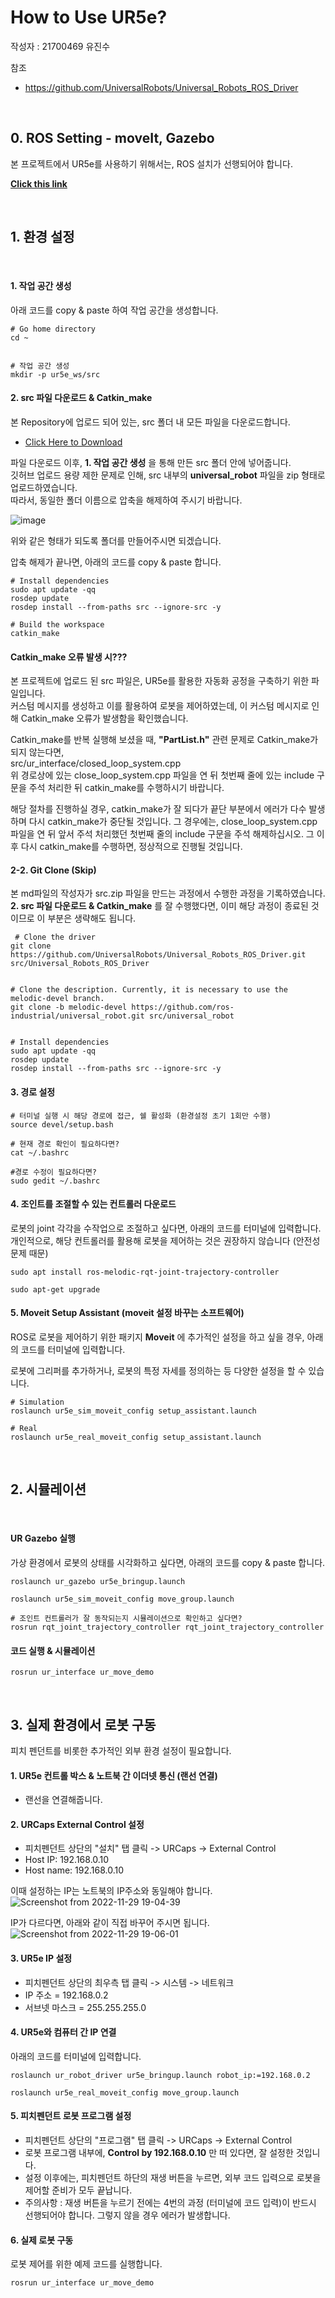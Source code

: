 # How to Use UR5e?

작성자 : 21700469 유진수

참조
- https://github.com/UniversalRobots/Universal_Robots_ROS_Driver <br>

<br>

## 0. ROS Setting - moveIt, Gazebo



본 프로젝트에서 UR5e를 사용하기 위해서는, ROS 설치가 선행되어야 합니다.

**[Click this link](https://github.com/Yjinsu/MIP2022-UR5e_Pick_and_place_ROS_Simulation/blob/main/tutorial_md/Maunal_ROS.md)**



<br>

## 1. 환경 설정

<br>

#### 1. 작업 공간 생성

아래 코드를 copy & paste 하여 작업 공간을 생성합니다.

```
# Go home directory
cd ~ 


# 작업 공간 생성
mkdir -p ur5e_ws/src
```

#### 2. src 파일 다운로드 & Catkin_make

본 Repository에 업로드 되어 있는, src 폴더 내 모든 파일을 다운로드합니다.
- [Click Here to Download](https://github.com/Yjinsu/MIP2022-UR5e_Pick_and_place_ROS_Simulation/tree/main/src)

파일 다운로드 이후, **1. 작업 공간 생성** 을 통해 만든 src 폴더 안에 넣어줍니다. <br>
깃허브 업로드 용량 제한 문제로 인해, src 내부의 **universal_robot** 파일을 zip 형태로 업로드하였습니다. <br>
따라서, 동일한 폴더 이름으로 압축을 해제하여 주시기 바랍니다.

![image](https://user-images.githubusercontent.com/84503980/206854708-a4a9af44-2ed1-4b40-87e6-df4187645608.png)

위와 같은 형태가 되도록 폴더를 만들어주시면 되겠습니다.

압축 해제가 끝나면, 아래의 코드를 copy & paste 합니다.

```
# Install dependencies
sudo apt update -qq
rosdep update
rosdep install --from-paths src --ignore-src -y

# Build the workspace
catkin_make
```

#### Catkin_make 오류 발생 시???

본 프로젝트에 업로드 된 src 파일은, UR5e를 활용한 자동화 공정을 구축하기 위한 파일입니다. <br>
커스텀 메시지를 생성하고 이를 활용하여 로봇을 제어하였는데, 이 커스텀 메시지로 인해 Catkin_make 오류가 발생함을 확인했습니다. <br>

Catkin_make를 반복 실행해 보셨을 때, **"PartList.h"** 관련 문제로 Catkin_make가 되지 않는다면, <br>
src/ur_interface/closed_loop_system.cpp <br>
위 경로상에 있는 close_loop_system.cpp 파일을 연 뒤 첫번째 줄에 있는 include 구문을 주석 처리한 뒤 catkin_make를 수행하시기 바랍니다.
<br>

해당 절차를 진행하실 경우, catkin_make가 잘 되다가 끝단 부분에서 에러가 다수 발생하며 다시 catkin_make가 중단될 것입니다.
그 경우에는, close_loop_system.cpp 파일을 연 뒤 앞서 주석 처리했던 첫번째 줄의 include 구문을 주석 해제하십시오.
그 이후 다시 catkin_make를 수행하면, 정상적으로 진행될 것입니다.


#### 2-2. Git Clone (Skip)

본 md파일의 작성자가 src.zip 파일을 만드는 과정에서 수행한 과정을 기록하였습니다. <br>
**2. src 파일 다운로드 & Catkin_make** 를 잘 수행했다면, 이미 해당 과정이 종료된 것이므로 이 부분은 생략해도 됩니다.

```
 # Clone the driver
git clone https://github.com/UniversalRobots/Universal_Robots_ROS_Driver.git src/Universal_Robots_ROS_Driver


# Clone the description. Currently, it is necessary to use the melodic-devel branch.
git clone -b melodic-devel https://github.com/ros-industrial/universal_robot.git src/universal_robot


# Install dependencies
sudo apt update -qq
rosdep update
rosdep install --from-paths src --ignore-src -y
```


#### 3. 경로 설정
```
# 터미널 실행 시 해당 경로에 접근, 쉘 활성화 (환경설정 초기 1회만 수행)
source devel/setup.bash 

# 현재 경로 확인이 필요하다면?
cat ~/.bashrc

#경로 수정이 필요하다면?
sudo gedit ~/.bashrc 
```

#### 4. 조인트를 조절할 수 있는 컨트롤러 다운로드

로봇의 joint 각각을 수작업으로 조절하고 싶다면, 아래의 코드를 터미널에 입력합니다.
개인적으로, 해당 컨트롤러를 활용해 로봇을 제어하는 것은 권장하지 않습니다 (안전성 문제 때문)

```
sudo apt install ros-melodic-rqt-joint-trajectory-controller 

sudo apt-get upgrade
```

#### 5. Moveit Setup Assistant (moveit 설정 바꾸는 소프트웨어)

ROS로 로봇을 제어하기 위한 패키지 **Moveit** 에 추가적인 설정을 하고 싶을 경우, 아래의 코드를 터미널에 입력합니다.

로봇에 그리퍼를 추가하거나, 로봇의 특정 자세를 정의하는 등 다양한 설정을 할 수 있습니다.

```
# Simulation
roslaunch ur5e_sim_moveit_config setup_assistant.launch 

# Real
roslaunch ur5e_real_moveit_config setup_assistant.launch 
```

<br>

## 2. 시뮬레이션

<br>

#### UR Gazebo 실행

가상 환경에서 로봇의 상태를 시각화하고 싶다면, 아래의 코드를 copy & paste 합니다.

```
roslaunch ur_gazebo ur5e_bringup.launch

roslaunch ur5e_sim_moveit_config move_group.launch

# 조인트 컨트롤러가 잘 동작되는지 시뮬레이션으로 확인하고 싶다면?
rosrun rqt_joint_trajectory_controller rqt_joint_trajectory_controller 
```


#### 코드 실행 & 시뮬레이션
```
rosrun ur_interface ur_move_demo
```

<br>

## 3. 실제 환경에서 로봇 구동

피치 펜던트를 비롯한 추가적인 외부 환경 설정이 필요합니다.

#### 1. UR5e 컨트롤 박스 & 노트북 간 이더넷 통신 (랜선 연결)

- 랜선을 연결해줍니다.

#### 2. URCaps External Control 설정

- 피치펜던트 상단의 "설치" 탭 클릭 -> URCaps -> External Control
- Host IP: 192.168.0.10
- Host name: 192.168.0.10

이때 설정하는 IP는 노트북의 IP주소와 동일해야 합니다.
![Screenshot from 2022-11-29 19-04-39](https://user-images.githubusercontent.com/84503980/204499773-c9cb2cb6-c6e2-4204-947b-4f774e254f5a.png)

IP가 다르다면, 아래와 같이 직접 바꾸어 주시면 됩니다.
![Screenshot from 2022-11-29 19-06-01](https://user-images.githubusercontent.com/84503980/204500051-3de2099c-51c5-4480-a4d1-3e4e028132dd.png)




#### 3. UR5e IP 설정

- 피치펜던트 상단의 최우측 탭 클릭 -> 시스템 -> 네트워크
- IP 주소 = 192.168.0.2
- 서브넷 마스크 = 255.255.255.0

#### 4. UR5e와 컴퓨터 간 IP 연결

아래의 코드를 터미널에 입력합니다.
```
roslaunch ur_robot_driver ur5e_bringup.launch robot_ip:=192.168.0.2

roslaunch ur5e_real_moveit_config move_group.launch
```

#### 5. 피치펜던트 로봇 프로그램 설정
- 피치펜던트 상단의 "프로그램" 탭 클릭 -> URCaps -> External Control
- 로봇 프로그램 내부에, **Control by 192.168.0.10** 만 떠 있다면, 잘 설정한 것입니다.
- 설정 이후에는, 피치펜던트 하단의 재생 버튼을 누르면, 외부 코드 입력으로 로봇을 제어할 준비가 모두 끝납니다.
- 주의사항 : 재생 버튼을 누르기 전에는 4번의 과정 (터미널에 코드 입력)이 반드시 선행되어야 합니다. 그렇지 않을 경우 에러가 발생합니다.


#### 6. 실제 로봇 구동

로봇 제어를 위한 예제 코드를 실행합니다.

```
rosrun ur_interface ur_move_demo
```


